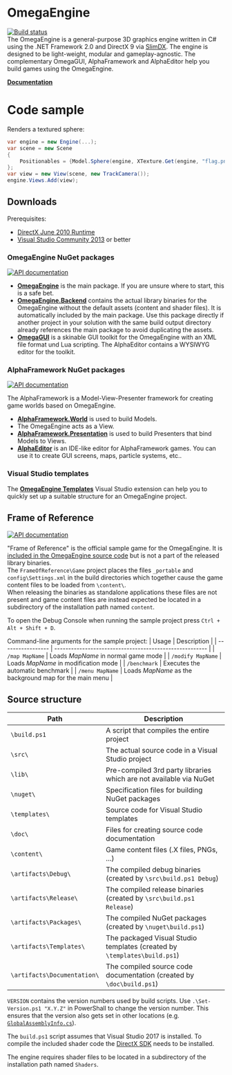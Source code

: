 # OmegaEngine

[![Build status](https://img.shields.io/appveyor/ci/omegaengine/omegaengine.svg)](https://ci.appveyor.com/project/omegaengine/omegaengine)  
The OmegaEngine is a general-purpose 3D graphics engine written in C# using the .NET Framework 2.0 and DirectX 9 via [SlimDX](http://slimdx.org/). The engine is designed to be light-weight, modular and gameplay-agnostic.
The complementary OmegaGUI, AlphaFramework and AlphaEditor help you build games using the OmegaEngine.

**[Documentation](http://omegaengine.de/)**

# Code sample
Renders a textured sphere:
```csharp
var engine = new Engine(...);
var scene = new Scene
{
    Positionables = {Model.Sphere(engine, XTexture.Get(engine, "flag.png"))}
};
var view = new View(scene, new TrackCamera());
engine.Views.Add(view);
```

## Downloads

Prerequisites:
- [DirectX June 2010 Runtime](http://omegaengine.de/support/directx-jun2010-minimal.exe)
- [Visual Studio Community 2013](http://www.visualstudio.com/downloads/download-visual-studio-vs#d-community) or better

### OmegaEngine NuGet packages

[![API documentation](https://img.shields.io/badge/api-docs-orange.svg)](https://api.omegaengine.de/omegaengine/)

- **[OmegaEngine](http://www.nuget.org/packages/OmegaEngine/)** is the main package. If you are unsure where to start, this is a safe bet.
- **[OmegaEngine.Backend](http://www.nuget.org/packages/OmegaEngine.Backend/)** contains the actual library binaries for the OmegaEngine without the default assets (content and shader files). It is automatically included by the main package. Use this package directly if another project in your solution with the same build output directory already references the main package to avoid duplicating the assets.
- **[OmegaGUI](http://www.nuget.org/packages/OmegaGUI/)** is a skinable GUI toolkit for the OmegaEngine with an XML file format und Lua scripting. The AlphaEditor contains a WYSIWYG editor for the toolkit.

### AlphaFramework NuGet packages

[![API documentation](https://img.shields.io/badge/api-docs-orange.svg)](https://api.omegaengine.de/alphaframework/)

The AlphaFramework is a Model-View-Presenter framework for creating game worlds based on OmegaEngine.
- **[AlphaFramework.World](http://www.nuget.org/packages/AlphaFramework.World/)** is used to build Models.
- The OmegaEngine acts as a View.
- **[AlphaFramework.Presentation](http://www.nuget.org/packages/AlphaFramework.Presentation/)** is used to build Presenters that bind Models to Views.
- **[AlphaEditor](http://www.nuget.org/packages/AlphaEditor/)** is an IDE-like editor for AlphaFramework games. You can use it to create GUI screens, maps, particle systems, etc..

### Visual Studio templates

The **[OmegaEngine Templates](https://visualstudiogallery.msdn.microsoft.com/65016a18-e699-47e8-ad91-114faf038d05)** Visual Studio extension can help you to quickly set up a suitable structure for an OmegaEngine project.

## Frame of Reference

[![API documentation](https://img.shields.io/badge/api-docs-orange.svg)](https://api.omegaengine.de/frame-of-reference/)

"Frame of Reference" is the official sample game for the OmegaEngine. It is [included in the OmegaEngine source code](src/FrameOfReference/) but is not a part of the released library binaries.  
The `FrameOfReference\Game` project places the files `_portable` and `config\Settings.xml` in the build directories which together cause the game content files to be loaded from `\content\`.  
When releasing the binaries as standalone applications these files are not present and game content files are instead expected be located in a subdirectory of the installation path named `content`.

To open the Debug Console when running the sample project press `Ctrl + Alt + Shift + D`.

Command-line arguments for the sample project:
| Usage             | Description                                             |
| ----------------- | ------------------------------------------------------- |
| `/map MapName`    | Loads *MapName* in normal game mode                     |
| `/modify MapName` | Loads *MapName* in modification mode                    |
| `/benchmark`      | Executes the automatic benchmark                        |
| `/menu MapName`   | Loads *MapName* as the background map for the main menu |

## Source structure

| Path                        | Description                                                              |
| --------------------------- | ------------------------------------------------------------------------ |
| `\build.ps1`                | A script that compiles the entire project                                |
| `\src\`                     | The actual source code in a Visual Studio project                        |
| `\lib\`                     | Pre-compiled 3rd party libraries which are not available via NuGet       |
| `\nuget\`                   | Specification files for building NuGet packages                          |
| `\templates\`               | Source code for Visual Studio templates                                  |
| `\doc\`                     | Files for creating source code documentation                             |
| `\content\`                 | Game content files (.X files, PNGs, ...)                                 |
| `\artifacts\Debug\`         | The compiled debug binaries (created by `\src\build.ps1 Debug`)          |
| `\artifacts\Release\`       | The compiled release binaries (created by `\src\build.ps1 Release`)      |
| `\artifacts\Packages\`      | The compiled NuGet packages (created by `\nuget\build.ps1`)              |
| `\artifacts\Templates\`     | The packaged Visual Studio templates (created by `\templates\build.ps1`) |
| `\artifacts\Documentation\` | The compiled source code documentation (created by `\doc\build.ps1`)     |

`VERSION` contains the version numbers used by build scripts.
Use `.\Set-Version.ps1 "X.Y.Z"` in PowerShall to change the version number. This ensures that the version also gets set in other locations (e.g. [`GlobalAssemblyInfo.cs`](src/GlobalAssemblyInfo.cs)).

The `build.ps1` script assumes that Visual Studio 2017 is installed.
To compile the included shader code the [DirectX SDK](http://msdn.microsoft.com/directx/) needs to be installed.

The engine requires shader files to be located in a subdirectory of the installation path named `Shaders`.
